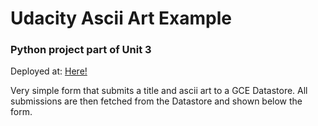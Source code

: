 # Udacity Ascii Art Example
### Python project part of Unit 3

Deployed at: [Here!](https://udacity-ascii-forum.appspot.com)

Very simple form that submits a title and ascii art to a GCE Datastore. All submissions are then fetched from the Datastore and shown below the form.